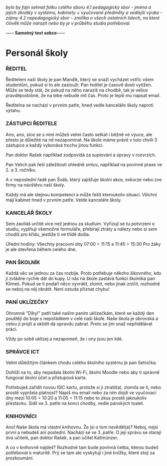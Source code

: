 _bylo by fajn sehnat fotku celého sboru_
_4.1 pedagogický sbor - jména a jejich zkratky v systému, kabinety + vyučované předměty a vedlejší výuka - zájmy_
_4.2 nepedagogický sbor - zmíňka o všech ostatních lidech, na které člověk může narazit nebo by je v průběhu studia potřeboval._

**---- Samotný text sekce----**

# Personál školy

### ŘEDITEL

Ředitelem naší školy je pan Mandík, který se snaží vycházet vstříc všem studentům, pokud si to ale zaslouží. Pan ředitel je časově dosti vytížen. Může se tedy stát, že pokud na něho narazíš na chodbě, tak je velice pravděpodobné, že na tebe nebude mít čas. Proto je lepší mu napsat email.

Ředitelna se nachází v prvním patře, hned vedle kanceláře školy naproti výtahu.

### ZÁSTUPCI ŘEDITELE

Ano, ano, sice se s nimi můžeš velmi často setkat i běžně ve výuce, ale přesto je důležité na ně nezapomínat. Na škole máme právě v tuto chvíli 3 zástupce a každý vykonává trochu jinou funkci.

Pan doktor Rašek například zodpovídá za suplování a úpravy v rozvrzích.

Pan Velich pak řeší záležitosti ohledně smluv, například na povinné praxe ve 2. a 3. ročníku.

A v neposlední řadě pan Šváb, který zajišťuje školní akce, exkurze nebo zve firmy na návštěvu naší školy.

Každý má ale stejnou kompetenci a může řešit kteroukoliv situaci. Všichni mají kabinet hned v prvním patře. Velde kanceláře školy.

### KANCELÁŘ ŠKOLY

Sem zavítáš určitě více než jednou za studium. Vyřizují se tu potvrzení o studiu, vyplňují všemožné formuláře, přebírají ztráty a nálezy nebo si sem chodíš pro křídu, jestliže ti ve třídě došla.

Úřední hodiny:
Všechny pracovní dny 07:00 ÷ 11:15 a 11:45 ÷ 15:30
Pro žáky je ale otevřena během celého dne.

### PAN ŠKOLNÍK

Každá věc se jednou za čas rozbije. Proto potřebuje někoho šikovného, kdo ji zvládne rychle dát do kupy. U nás na škole zastává funkci školníka pan Klimeš. Pokud se ti podaří něco vyvrátit, zlomit, nebo jinak zničit, rozhodně se neboj na něj obrátit. Není ostuda přiznat chybu!

### PANÍ UKLÍZEČKY

Ohromné "Díky!" patří také našim paním uklízečkám, které se každý den pouštějí do boje s nepořádkem v celé naší škole. Naše škola je obrovská a celou ji projít a uklidit dá opravdu zabrat. Proto se jim snaž nepřidělávat práci.

Vždy po sobě uklízej a nezapomeň, že i ony jsou jen lidé.

### SPRÁVCE ICT

Velmi důležitým článkem chodu celého školního systému je pan Setnička.

Dohlíží na to, aby nepadala školní Wi-Fi, školní Moodle nebo aby ti správně fungoval školní účet a přístupová karta.

Potřebuješ zařídit novou ISIC kartu, protože si ji ztratil(a), zlomila se ti, nebo prostě vypršela platnost? Napiš mu email nebo za ním dojdi ve vyučovací dny mezi 10:05 ÷ 10:20 a 11:05 ÷ 11:15 nebo to zkus prostě jakoukoliv přestávku. Sídlí ve 3. patře na konci chodby, vedle pánských toalet.

### KNIHOVNÍCI

Ano! Naše škola má vlastní knihovnu. Že jsi o tom nevěděl(a)? Neboj, nejsi první a nebudeš ani poslední. Nachází se ve 3. patře. O její správu se starají dva učitelé, pan doktor Rašek, a pan učitel Kallmünzer.

A co v knihovně najdeš? Rozhodně tam bude povinná četba, kterou budeš potřebovat k maturitě. Prý se tam ale vyskytují i jiné knížky, které stojí za prozkoumání.
